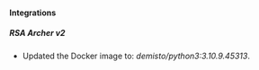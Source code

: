 #### Integrations
##### RSA Archer v2
- Updated the Docker image to: *demisto/python3:3.10.9.45313*.
